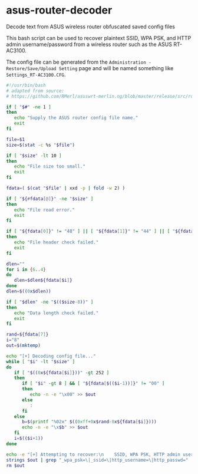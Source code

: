 # asus-router-decoder
Decode text from ASUS wireless router obfuscated saved config files

This bash script can be used to recover plaintext SSID, WPA PSK, and HTTP admin username/password from a wireless router such as the ASUS RT-AC3100.

The config file can be generated from the `Administration - Restore/Save/Upload Setting` page and will be named something like `Settings_RT-AC3100.CFG`.

```bash
#!/usr/bin/bash
# adapted from source:
# https://github.com/RMerl/asuswrt-merlin.ng/blob/master/release/src/router/nvram/nvram.c#L777

if [ "$#" -ne 1 ]
then
   echo "Supply the ASUS router config file name."
   exit
fi

file=$1
size=$(stat -c %s "$file")

if [ "$size" -lt 10 ]
then
   echo "File size too small."
   exit
fi

fdata=( $(cat "$file" | xxd -p | fold -w 2) )

if [ "${#fdata[@]}" -ne "$size" ]
then
   echo "File read error."
   exit
fi

if [ "${fdata[0]}" != "48" ] || [ "${fdata[1]}" != "44" ] || [ "${fdata[2]}" != "52" ] || [ "${fdata[3]}" != "32" ]
then
   echo "File header check failed."
   exit
fi

dlen=""
for i in {6..4}
do
   dlen=$dlen${fdata[$i]}
done
dlen=$((0x$dlen))

if [ "$dlen" -ne "$(($size-8))" ]
then
   echo "Data length check failed."
   exit
fi

rand=${fdata[7]}
i="8"
out=$(mktemp)

echo "[+] Decoding config file..."
while [ "$i" -lt "$size" ]
do
   if [ "$((0x${fdata[$i]}))" -gt 252 ]
   then
      if [ "$i" -gt 8 ] && [ "${fdata[$(($i-1))]}" != "00" ]
      then
         echo -n -e "\x00" >> $out
      else
         :
      fi
   else
      b=$(printf "%02x" $((0xff+0x$rand-0x${fdata[$i]})))
      echo -n -e "\x$b" >> $out
   fi
   i=$(($i+1))
done

echo -e "[+] Attempting to recover:\n    SSID, WPA PSK, HTTP admin username/password"
strings $out | grep "_wpa_psk=\|_ssid=\|http_username=\|http_passwd="
rm $out
```
